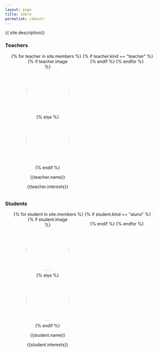 ```yaml
---
layout: page
title: Sobre
permalink: /about/
---
```

<style>
    .memberlist{
        display: flex;
        flex-direction: row;
        flex-wrap: wrap;
        justify-content: space-evenly
    }

    .member{
        text-align: center;
        width: 30%;
        margin-left: 2.5%;
        margin-right: 2.5%;
    }

    .memberimage{
        width: 140px;
        height: 140px;
        margin-bottom: 5%;
        border-radius: 50%;
    }

</style>

{{ site.description}}

<h3>Teachers</h3>
<div class="memberlist">
{% for teacher in site.members %}
{% if teacher.kind == "teacher" %}

<div class="member">
{% if teacher.image %}
    <img class="memberimage" src="{{site.baseurl}}images/{{teacher.image}}">
{% else %}
    <img class="memberimage" src="{{site.baseurl}}images/noimage.png">
{% endif %}
<p style="margin-bottom: 0"> {{teacher.name}} </p>
<p> {{teacher.interests}} </p> 
</div>
{% endif %}
{% endfor %}
</div>


<h3>Students</h3>
<div class="memberlist">
{% for student in site.members %}
{% if student.kind == "aluno" %}
<div class="member">
{% if student.image %}
    <img class="memberimage" src="{{site.baseurl}}images/{{student.image}}">
{% else %}
    <img class="memberimage" src="{{site.baseurl}}images/noimage.png">
{% endif %}
<p style="margin-bottom: 0"> {{student.name}} </p>
<p> {{student.interests}} </p>
</div>

{% endif %}
{% endfor %}
</div>


